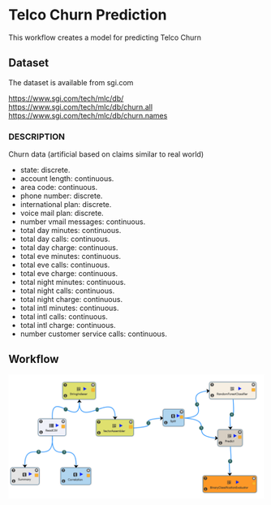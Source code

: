 # Telco Churn Prediction

This workflow creates a model for predicting Telco Churn

## Dataset

The dataset is available from sgi.com

https://www.sgi.com/tech/mlc/db/
https://www.sgi.com/tech/mlc/db/churn.all
https://www.sgi.com/tech/mlc/db/churn.names

### DESCRIPTION

Churn data (artificial based on claims similar to real world)

- state: discrete.
- account length: continuous.
- area code: continuous.
- phone number: discrete.
- international plan: discrete.
- voice mail plan: discrete.
- number vmail messages: continuous.
- total day minutes: continuous.
- total day calls: continuous.
- total day charge: continuous.
- total eve minutes: continuous.
- total eve calls: continuous.
- total eve charge: continuous.
- total night minutes: continuous.
- total night calls: continuous.
- total night charge: continuous.
- total intl minutes: continuous.
- total intl calls: continuous.
- total intl charge: continuous.
- number customer service calls: continuous.


## Workflow

<img src="telco-churn-prediction-workflow.png"/>



